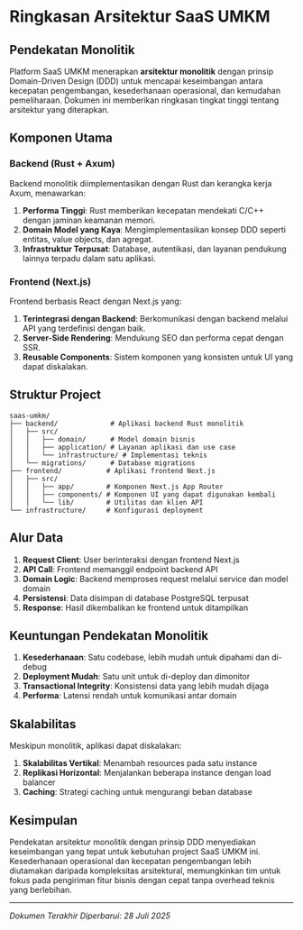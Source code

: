 # Ringkasan Arsitektur SaaS UMKM

## Pendekatan Monolitik

Platform SaaS UMKM menerapkan **arsitektur monolitik** dengan prinsip Domain-Driven Design (DDD) untuk mencapai keseimbangan antara kecepatan pengembangan, kesederhanaan operasional, dan kemudahan pemeliharaan. Dokumen ini memberikan ringkasan tingkat tinggi tentang arsitektur yang diterapkan.

## Komponen Utama

### Backend (Rust + Axum)

Backend monolitik diimplementasikan dengan Rust dan kerangka kerja Axum, menawarkan:

1. **Performa Tinggi**: Rust memberikan kecepatan mendekati C/C++ dengan jaminan keamanan memori.
2. **Domain Model yang Kaya**: Mengimplementasikan konsep DDD seperti entitas, value objects, dan agregat.
3. **Infrastruktur Terpusat**: Database, autentikasi, dan layanan pendukung lainnya terpadu dalam satu aplikasi.

### Frontend (Next.js)

Frontend berbasis React dengan Next.js yang:

1. **Terintegrasi dengan Backend**: Berkomunikasi dengan backend melalui API yang terdefinisi dengan baik.
2. **Server-Side Rendering**: Mendukung SEO dan performa cepat dengan SSR.
3. **Reusable Components**: Sistem komponen yang konsisten untuk UI yang dapat diskalakan.

## Struktur Project

```
saas-umkm/
├── backend/             # Aplikasi backend Rust monolitik
│   ├── src/
│   │   ├── domain/      # Model domain bisnis
│   │   ├── application/ # Layanan aplikasi dan use case
│   │   └── infrastructure/ # Implementasi teknis
│   └── migrations/      # Database migrations
├── frontend/           # Aplikasi frontend Next.js
│   ├── src/
│   │   ├── app/        # Komponen Next.js App Router
│   │   ├── components/ # Komponen UI yang dapat digunakan kembali
│   │   └── lib/        # Utilitas dan klien API
└── infrastructure/     # Konfigurasi deployment
```

## Alur Data

1. **Request Client**: User berinteraksi dengan frontend Next.js
2. **API Call**: Frontend memanggil endpoint backend API
3. **Domain Logic**: Backend memproses request melalui service dan model domain
4. **Persistensi**: Data disimpan di database PostgreSQL terpusat
5. **Response**: Hasil dikembalikan ke frontend untuk ditampilkan

## Keuntungan Pendekatan Monolitik

1. **Kesederhanaan**: Satu codebase, lebih mudah untuk dipahami dan di-debug
2. **Deployment Mudah**: Satu unit untuk di-deploy dan dimonitor
3. **Transactional Integrity**: Konsistensi data yang lebih mudah dijaga
4. **Performa**: Latensi rendah untuk komunikasi antar domain

## Skalabilitas

Meskipun monolitik, aplikasi dapat diskalakan:

1. **Skalabilitas Vertikal**: Menambah resources pada satu instance
2. **Replikasi Horizontal**: Menjalankan beberapa instance dengan load balancer
3. **Caching**: Strategi caching untuk mengurangi beban database

## Kesimpulan

Pendekatan arsitektur monolitik dengan prinsip DDD menyediakan keseimbangan yang tepat untuk kebutuhan project SaaS UMKM ini. Kesederhanaan operasional dan kecepatan pengembangan lebih diutamakan daripada kompleksitas arsitektural, memungkinkan tim untuk fokus pada pengiriman fitur bisnis dengan cepat tanpa overhead teknis yang berlebihan.

---

_Dokumen Terakhir Diperbarui: 28 Juli 2025_
